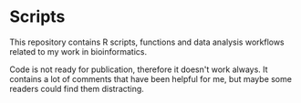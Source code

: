 # Scripts
This repository contains R scripts, functions and data analysis workflows related to my work in bioinformatics.

Code is not ready for publication, therefore it doesn't work always. It contains a lot of comments that have been helpful for me, but maybe some readers could find them distracting.
